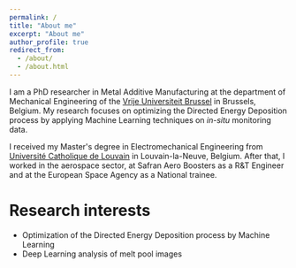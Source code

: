 ```yaml
---
permalink: /
title: "About me"
excerpt: "About me"
author_profile: true
redirect_from: 
  - /about/
  - /about.html
---
```


I am a PhD researcher in Metal Additive Manufacturing at the department of Mechanical Engineering of the [Vrije Universiteit Brussel](https://www.vub.be/en/) in Brussels, Belgium. My research focuses on optimizing the Directed Energy Deposition process by applying Machine Learning techniques on *in-situ* monitoring data. 

I received my Master's degree in Electromechanical Engineering from [Université Catholique de Louvain](https://uclouvain.be/en) in Louvain-la-Neuve, Belgium. After that, I worked in the aerospace sector, at Safran Aero Boosters as a R&T Engineer and at the European Space Agency as a National trainee. 

# Research interests
 - Optimization of the Directed Energy Deposition process by Machine Learning
 - Deep Learning analysis of melt pool images